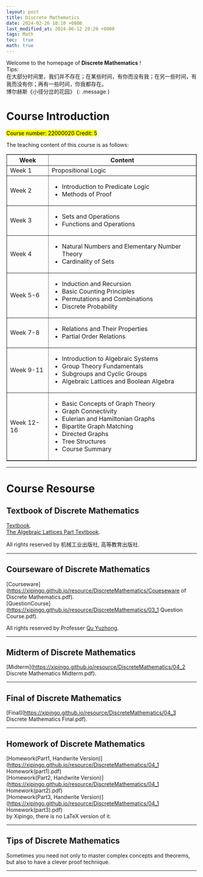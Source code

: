 ```yaml
---
layout: post
title: Discrete Mathematics
date: 2024-02-26 10:10 +0800
last_modified_at: 2024-06-12 20:20 +0800
tags: Math
toc:  true
math: true
---
```

Welcome to the homepage of **Discrete Mathematics** !   
Tips:    
在大部分时间里，我们并不存在；在某些时间，有你而没有我；在另一些时间，有我而没有你；再有一些时间，你我都存在。   
博尔赫斯《小径分岔的花园》
{: .message }

# Course Introduction

<mark>Course number: 22000020 Credit: 5</mark>   

The teaching content of this course is as follows:   

<table border="1" width="100%">
  <tr>
    <th>Week</th>
    <th>Content</th>
  </tr>
  <tr>
    <td>Week 1</td>
    <td>Propositional Logic</td>
  </tr>
  <tr>
    <td>Week 2</td>
    <td>
      <ul>
        <li>Introduction to Predicate Logic</li>
        <li>Methods of Proof</li>
      </ul>
    </td>
  </tr>
  <tr>
    <td>Week 3</td>
    <td>
      <ul>
        <li>Sets and Operations</li>
        <li>Functions and Operations</li>
      </ul>
    </td>
  </tr>
  <tr>
    <td>Week 4</td>
    <td>
      <ul>
        <li>Natural Numbers and Elementary Number Theory</li>
        <li>Cardinality of Sets</li>
      </ul>
    </td>
  </tr>
  <tr>
    <td>Week 5-6</td>
    <td>
      <ul>
        <li>Induction and Recursion</li>
        <li>Basic Counting Principles</li>
        <li>Permutations and Combinations</li>
        <li>Discrete Probability</li>
      </ul>
    </td>
  </tr>
  <tr>
    <td>Week 7-8</td>
    <td>
      <ul>
        <li>Relations and Their Properties</li>
        <li>Partial Order Relations</li>
      </ul>
    </td>
  </tr>
  <tr>
    <td>Week 9-11</td>
    <td>
      <ul>
        <li>Introduction to Algebraic Systems</li>
        <li>Group Theory Fundamentals</li>
        <li>Subgroups and Cyclic Groups</li>
        <li>Algebraic Lattices and Boolean Algebra</li>
      </ul>
    </td>
  </tr>
  <tr>
    <td>Week 12-16</td>
    <td>
      <ul>
        <li>Basic Concepts of Graph Theory</li>
        <li>Graph Connectivity</li>
        <li>Eulerian and Hamiltonian Graphs</li>
        <li>Bipartite Graph Matching</li>
        <li>Directed Graphs</li>
        <li>Tree Structures</li>
        <li>Course Summary</li>
      </ul>
    </td>
  </tr>
</table>

-----

# Course Resourse

## Textbook of Discrete Mathematics

 [Textbook](https://book.douban.com/subject/34866266/).     
 [The Algebraic Lattices Part Textbook](https://book.douban.com/subject/26776768/).
 
All rights reserved by 机械工业出版社, 高等教育出版社.

-----

## Courseware of Discrete Mathematics

 [Courseware](https://xipingo.github.io/resource/DiscreteMathematics/Coueseware of Discrete Mathematics.pdf).     
 [QuestionCourse](https://xipingo.github.io/resource/DiscreteMathematics/03_1 Question Course.pdf).

 All rights reserved by Professer [Qu Yuzhong](https://cs.nju.edu.cn/58/0a/c2639a153610/page.htm).

-----

## Midterm of Discrete Mathematics

 [Midterm](https://xipingo.github.io/resource/DiscreteMathematics/04_2 Discrete Mathematics Midterm.pdf).

-----

## Final of Discrete Mathematics

 [Final](https://xipingo.github.io/resource/DiscreteMathematics/04_3 Discrete Mathematics Final.pdf).

-----

## Homework of Discrete Mathematics   

 [Homework(Part1, Handwrite Version)](https://xipingo.github.io/resource/DiscreteMathematics/04_1 Homework(part1).pdf)   
 [Homework(Part2, Handwrite Version)](https://xipingo.github.io/resource/DiscreteMathematics/04_1 Homework(part2).pdf)    
 [Homework(Part3, Handwrite Version)](https://xipingo.github.io/resource/DiscreteMathematics/04_1 Homework(part3).pdf)   
 by Xipingo, there is no LaTeX version of it.   

-----

## Tips of Discrete Mathematics   

Sometimes you need not only to master complex concepts and theorems, but also to have a clever proof technique.
 
-----